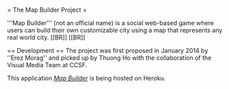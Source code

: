 = The Map Builder Project =

'''Map Builder''' (not an official name) is a social web-based game where users can build their own customizable city using a map that represents any real world city. 
[[BR]]
[[BR]]


== Development ==
The project was first proposed in January 2014 by ''Erez Morag'' and picked up by Thuong Ho with the collaboration of the Visual Media Team at CCSF.

This application [*Map Builder*](http://map-project.herokuapp.com/) is being hosted on Heroku.
